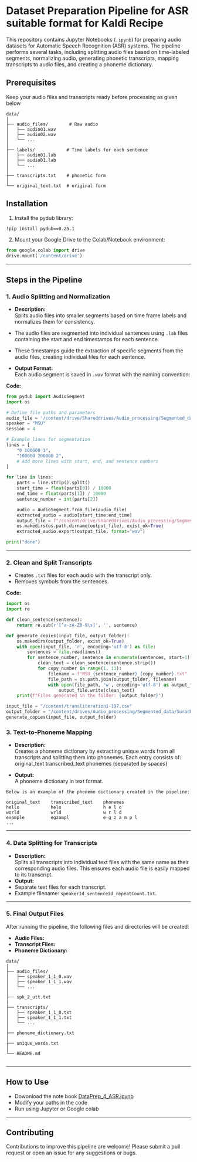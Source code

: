 # Dataset Preparation Pipeline for ASR suitable format for Kaldi Recipe

This repository contains Jupyter Notebooks (`.ipynb`) for preparing audio datasets for Automatic Speech Recognition (ASR) systems. The pipeline performs several tasks, including splitting audio files based on time-labeled segments, normalizing audio, generating phonetic transcripts, mapping transcripts to audio files, and creating a phoneme dictionary.

## Prerequisites
Keep your audio files and transcripts ready before processing as given below

```
data/
│
├── audio_files/        # Raw audio
│   ├── audio01.wav
│   ├── audio02.wav
│   └── ...
│
├── labels/            # Time labels for each sentence
│   ├── audio01.lab
│   ├── audio01.lab
│   └── ...
│
├── transcripts.txt    # phonetic form
│
└── original_text.txt  # original form

```
## Installation

1. Install the pydub library:
```bash
!pip install pydub==0.25.1
```

2. Mount your Google Drive to the Colab/Notebook environment:
```python
from google.colab import drive
drive.mount('/content/drive')
```

---

## Steps in the Pipeline
  

### 1. **Audio Splitting and Normalization**
- **Description:**  
  Splits audio files into smaller segments based on time frame labels and normalizes them for consistency.
- The audio files are segmented into individual sentences using `.lab` files containing the start and end timestamps for each sentence.
- These timestamps guide the extraction of specific segments from the audio files, creating individual files for each sentence.
     
- **Output Format:**  
  Each audio segment is saved in `.wav` format with the naming convention:  

**Code:**
```python
from pydub import AudioSegment
import os

# Define file paths and parameters
audio_file = '/content/drive/Shareddrives/Audio_processing/Segmented_data/MSU/label/111-130/111-130(4).wav'
speaker = "MSU"
session = 4

# Example lines for segmentation
lines = [
    "0 100000 1",
    "100000 200000 2",
    # Add more lines with start, end, and sentence numbers
]

for line in lines:
    parts = line.strip().split()
    start_time = float(parts[0]) / 10000
    end_time = float(parts[1]) / 10000
    sentence_number = int(parts[2])

    audio = AudioSegment.from_file(audio_file)
    extracted_audio = audio[start_time:end_time]
    output_file = f"/content/drive/Shareddrives/Audio_processing/Segmented_data/{speaker}/speech/test/{speaker}{sentence_number}{session}.wav"
    os.makedirs(os.path.dirname(output_file), exist_ok=True)
    extracted_audio.export(output_file, format="wav")

print("done")
```
---

### 2. Clean and Split Transcripts

   - Creates `.txt` files for each audio with the transcript only.
   - Removes symbols from the sentences.

**Code:**
```python
import os
import re

def clean_sentence(sentence):
    return re.sub(r'[^a-zA-Z0-9\s]', '', sentence)

def generate_copies(input_file, output_folder):
    os.makedirs(output_folder, exist_ok=True)
    with open(input_file, 'r', encoding='utf-8') as file:
        sentences = file.readlines()
        for sentence_number, sentence in enumerate(sentences, start=1):
            clean_text = clean_sentence(sentence.strip())
            for copy_number in range(1, 11):
                filename = f"MSU_{sentence_number}_{copy_number}.txt"
                file_path = os.path.join(output_folder, filename)
                with open(file_path, 'w', encoding='utf-8') as output_file:
                    output_file.write(clean_text)
    print(f"Files generated in the folder: {output_folder}")

input_file = "/content/transliteration1-197.csv"
output_folder = "/content/drives/Audio_processing/Segmented_data/Suradha_MSR/text"
generate_copies(input_file, output_folder)
```

### 3. **Text-to-Phoneme Mapping**
- **Description:**  
Creates a phoneme dictionary by extracting unique words from all transcripts and splitting them into phonemes. Each entry consists of:
original_text     transcribed_text    phonemes (separated by spaces)

- **Output:**  
A phoneme dictionary in text format.

```
Below is an example of the phoneme dictionary created in the pipeline:

original_text    transcribed_text    phonemes
hello            helo                h e l o
world            wrld                w r l d
example          egzampl             e g z a m p l
...

```

---

### 4. **Data Splitting for Transcripts**
- **Description:**  
Splits all transcripts into individual text files with the same name as their corresponding audio files. This ensures each audio file is easily mapped to its transcript.
- **Output:**  
- Separate text files for each transcript.  
- Example filename: `speakerId_sentenceId_repeatCount.txt`.



---

### 5. **Final Output Files**
After running the pipeline, the following files and directories will be created:
- **Audio Files:**
- **Transcript Files:**
- **Phoneme Dictionary:**
```
data/
│
├── audio_files/
│   ├── speaker_1_1_0.wav
│   ├── speaker_1_1_1.wav
│   └── ...
│
├── spk_2_utt.txt
|
├── transcripts/
│   ├── speaker_1_1_0.txt
│   ├── speaker_1_1_1.txt
│   └── ...
│
├── phoneme_dictionary.txt
│
├── unique_words.txt
│
└── README.md


```
---
## How to Use
- Dowonload the note book [DataPrep_4_ASR.ipynb](https://github.com/sugarcane-mk/dataPreps_speech/blob/main/notebooks/DataPrep_4_ASR.ipynb)
- Modify your paths in the code
- Run using Jupyter or Google colab
---
## Contributing
Contributions to improve this pipeline are welcome! Please submit a pull request or open an issue for any suggestions or bugs.


